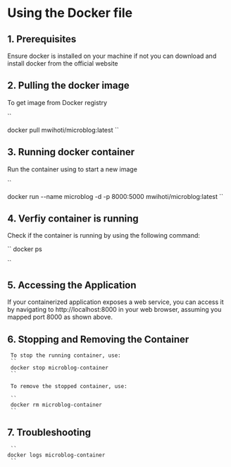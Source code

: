 # Using the Docker file
 ## 1. Prerequisites

 Ensure docker is installed on your machine if not you can download and install docker from the official website

 ## 2. Pulling the docker image
 
 To get image from Docker registry

 ``

  docker pull mwihoti/microblog:latest 
 ``

 ## 3. Running docker container
   
 Run the container using to start a new image

 ``

 docker run --name microblog -d -p 8000:5000 mwihoti/microblog:latest
 ``

 ## 4. Verfiy container is running
   
 Check if the container is running by using the following command:

 ``
 docker ps

 ``

 ## 5. Accessing the Application

 If your containerized application exposes a web service, you can access it by navigating to http://localhost:8000 in your web browser, assuming you mapped port 8000 as shown above.

 ## 6. Stopping and Removing the Container

     To stop the running container, use:
     ``
     docker stop microblog-container
     ``

     To remove the stopped container, use:
   
     ``
     docker rm microblog-container
     ``

 ## 7. Troubleshooting

     ``
    docker logs microblog-container
     ``
